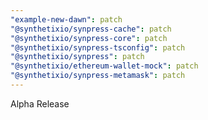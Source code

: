 ```yaml
---
"example-new-dawn": patch
"@synthetixio/synpress-cache": patch
"@synthetixio/synpress-core": patch
"@synthetixio/synpress-tsconfig": patch
"@synthetixio/synpress": patch
"@synthetixio/ethereum-wallet-mock": patch
"@synthetixio/synpress-metamask": patch
---
```


Alpha Release
